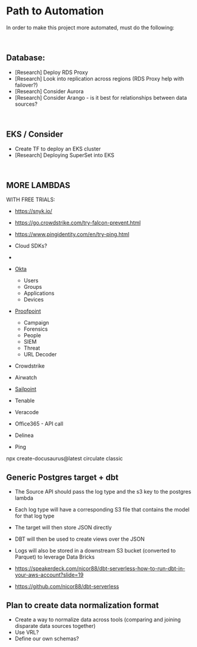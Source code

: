 # Path to Automation

In order to make this project more automated, must do the following:

<br />

## Database:

- [Research] Deploy RDS Proxy
- [Research] Look into replication across regions (RDS Proxy help with failover?)
- [Research] Consider Aurora
- [Research] Consider Arango - is it best for relationships between data sources?

<br />

## EKS / Consider 

- Create TF to deploy an EKS cluster
- [Research] Deploying SuperSet into EKS

<br />

## MORE LAMBDAS

WITH FREE TRIALS:

- https://snyk.io/ 
- https://go.crowdstrike.com/try-falcon-prevent.html 
- https://www.pingidentity.com/en/try-ping.html 
- Cloud SDKs?
- 

- [Okta](https://developer.okta.com/docs/reference/core-okta-api/)
    - Users
    - Groups
    - Applications
    - Devices
- [Proofpoint](https://help.proofpoint.com/Threat_Insight_Dashboard/API_Documentation)
    - Campaign
    - Forensics
    - People
    - SIEM
    - Threat
    - URL Decoder
- Crowdstrike
- Airwatch
- [Sailpoint](https://developer.sailpoint.com/idn/api/v3)
- Tenable
- Veracode
- Office365 - API call
- Delinea
- Ping

npx create-docusaurus@latest circulate classic

## Generic Postgres target + dbt

- The Source API should pass the log type and the s3 key to the postgres lambda
- Each log type will have a corresponding S3 file that contains the model for that log type
- The target will then store JSON directly
- DBT will then be used to create views over the JSON
- Logs will also be stored in a downstream S3 bucket (converted to Parquet) to leverage Data Bricks

- https://speakerdeck.com/nicor88/dbt-serverless-how-to-run-dbt-in-your-aws-account?slide=19
- https://github.com/nicor88/dbt-serverless 


## Plan to create data normalization format

- Create a way to normalize data across tools (comparing and joining disparate data sources together)
- Use VRL? 
- Define our own schemas?



